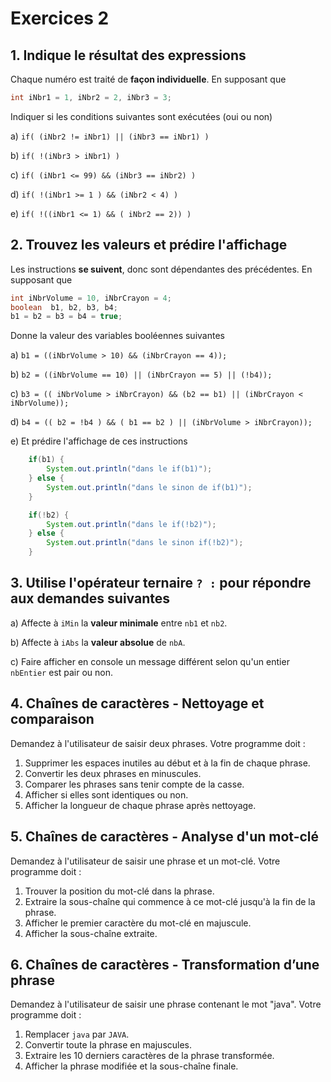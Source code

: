 # Exercices 2

## 1. Indique le résultat des expressions

   Chaque numéro est traité de **façon individuelle**. En supposant que

   ```java
   int iNbr1 = 1, iNbr2 = 2, iNbr3 = 3;
   ```

   Indiquer si les conditions suivantes sont exécutées (oui ou non)

   a) `if( (iNbr2 != iNbr1) || (iNbr3 == iNbr1) )`  

   b) `if( !(iNbr3 > iNbr1) )`  

   c) `if( (iNbr1 <= 99) && (iNbr3 == iNbr2) )`  

   d) `if( !(iNbr1 >= 1 ) && (iNbr2 < 4) )`  

   e) `if( !((iNbr1 <= 1) && ( iNbr2 == 2)) )`

## 2. Trouvez les valeurs et prédire l'affichage

  Les instructions **se suivent**, donc sont dépendantes des précédentes. En  supposant que

  ```java
  int iNbrVolume = 10, iNbrCrayon = 4;
  boolean  b1, b2, b3, b4;
  b1 = b2 = b3 = b4 = true;
  ```

  Donne la valeur des variables booléennes suivantes

  a) `b1 = ((iNbrVolume > 10) && (iNbrCrayon == 4));`

  b) `b2 = ((iNbrVolume == 10) || (iNbrCrayon == 5) || (!b4));`

  c) `b3 = (( iNbrVolume > iNbrCrayon) && (b2 == b1) || (iNbrCrayon < iNbrVolume));`

  d) `b4 = (( b2 = !b4 ) && ( b1 == b2 ) || (iNbrVolume > iNbrCrayon));`

  e) Et prédire l'affichage de ces instructions

```java
    if(b1) {
        System.out.println("dans le if(b1)");
    } else {
        System.out.println("dans le sinon de if(b1)");
    }

    if(!b2) {
        System.out.println("dans le if(!b2)");
    } else {
        System.out.println("dans le sinon if(!b2)");
    }
```

## 3. Utilise l'opérateur ternaire `? :` pour répondre aux demandes suivantes

  a) Affecte à `iMin` la **valeur minimale** entre `nb1` et `nb2`.

  b) Affecte à `iAbs` la **valeur absolue** de `nbA`.

  c) Faire afficher en console un message différent selon qu'un entier `nbEntier` est pair ou non.

## 4. Chaînes de caractères - Nettoyage et comparaison

  Demandez à l'utilisateur de saisir deux phrases. Votre programme doit :
  
  1. Supprimer les espaces inutiles au début et à la fin de chaque phrase.  
  2. Convertir les deux phrases en minuscules.  
  3. Comparer les phrases sans tenir compte de la casse.  
  4. Afficher si elles sont identiques ou non.  
  5. Afficher la longueur de chaque phrase après nettoyage.

## 5. Chaînes de caractères - Analyse d'un mot-clé

  Demandez à l'utilisateur de saisir une phrase et un mot-clé. Votre programme doit :

  1. Trouver la position du mot-clé dans la phrase.
  2. Extraire la sous-chaîne qui commence à ce mot-clé jusqu'à la fin de la phrase.
  3. Afficher le premier caractère du mot-clé en majuscule.
  4. Afficher la sous-chaîne extraite.

## 6. Chaînes de caractères - Transformation d’une phrase

  Demandez à l'utilisateur de saisir une phrase contenant le mot "java". Votre programme doit :

  1. Remplacer `java` par `JAVA`.
  2. Convertir toute la phrase en majuscules.
  3. Extraire les 10 derniers caractères de la phrase transformée.
  4. Afficher la phrase modifiée et la sous-chaîne finale.
